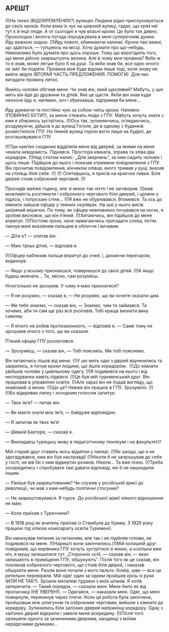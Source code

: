 ## АРЕШТ

(!)На тихих (ВІДОКРЕМЛЕНИХ?) вулицях Людина рідко прислуховується до своїх кроків. Коли вона їх чує на широкій вулиці, гадає, що крім неї тут є й інші люди. А от сьогодні я чув власні кроки. Це було так дивно.
Прохолодна і волога погода породжувала в мені суперечливі думки.
Йду важкою ходою.
(!)Йду поволі, обминаючи калюжі. Кроки такі важкі, що здається, — тупцяюсь на місці. Хочу думати про що-небудь. 
Неможливо було думати про щось хороше.
Тому що верогідніть того, що мене дійсно заарештують велика.
Але в чому моя провина?
Якби ж то я знав, може легше було б на душі.
Та якби знав би, все одно нічого не зміг би подіяти.
Провина моя буде відома лише тоді, коли знову не вийти звідти (ВТОРАЯ ЧАСТЬ ПРЕДЛОЖЕНИЯ. ПОМОГИ) 
Для них вигадати провину легко.

Якийсь чоловік обігнав мене.
Чи знав він, який щасливий?
Мабуть, у щю мить він йде до дружини та дітей.
Яке це щастя.
Якби він знав куди неохоче йду я, напевно, хоч і збрехавши, підтримав би мене...

Йду думаючи та постійно чую за собою чиїсь кроки.
Напевно (ПОВИННО БУТИ?), за мною стежать люди з ГПУ.
Мабуть хочуть знати з ким я збираюсь зустрітись.
(!)Ось так, зупиняючись, оглядаючись, роздумуючи, дійшов я до вулиці Гоголя, де в одному з будинків розмістилося ГПУ.
На темній вулиці горіли вогні лише на будвлі, де розташовувався ГПУ.

(!)Три кам’яні сходинки відділяли мене від дверей, за якими на мене чекала невідомість. Піднявся.
Простора кімната, зправа та зліва два коридори.
(!)Над столом напис: „Для звернень”, за ним сидить чоловік і щось пише.
Підійшов до нього і показав отримане повідомлення з ГПУ.
Він прочитав повідомлення, кінчиком олівця, якого тримав у руці, вказав на стілець біля себе.
(!)
(!)
Спитавшись, я присів на краєчок лавки.
Біля двірей стояв озброєний черговий.
(!)

Просидів майже годину, але зі мною так ніхто і не заговорив.
(!)мав можливість розглянути і озброєного чергового біля дверей, і щілини у підлозі, і потріскані стіни...
(!)Я вже не обурювався. Втомився. Та ось до кімнати зайшов офіцер у темних окулярах.
На шиї у нього висів шкіряний мішечок.
По тому, як офіцер невпевнено почувався на ногах, я зробив висновок, що він п’яний.
(!)Хитаючись, він підійшов до мене впритул.
(!)Постояв трохи, наче намагаючись пригадати слова, потім тикнув мені вказівним пальцем в обличчя і вичавив:

— Діти є? — спитав він.

— Маю троьх дітей, — відповів я.

(!)Офіцер наблизив пальця впритул до очей, і, дихаючи перегаром, видихнув:

— Якщо у всьому признаєшся, повернешся до своїх дітей.
(!)А якщо будеш мовчати...
Ти, звісно, сам розумієш.

Нічогісінько не зрозумів.
У чому я маю признатися?

— Я не розумію, — сказав я, — Не розумію, що ви хочете сказати цим.

— Ми тебе знаємо, — сказав він, — Знаємо, чим ти займався.
Та хочемо, аби ти сам ще раз все розповів.
Тобі краще визнати вину самому.

— Я нічого не робив протизаконного, — відповів я, — Саме тому не зрозумив нічого з того, що ви сказали.

П'яний офіцер ГПУ розлютився.

— Зрозумієш, — сказав він, — Тобі пояснять.
Ми тобі пояснемо.

Він хитаючись пішов від мене.
(!)У цю мить одні з двірей відчинились та закрились, я почув кроки людини, що йшла коридором. 
(!)До кімнати увійшов чоловік у цивільному одягу.
(!)Я подивився на нього і від несподіванки навіть підвівся.
(!)Це був мій туркменський друг.
Він працював в управлінні освіти.
(!)Але зараз він не подав вигляду, що знайомий зі мною.
(!)Що це? Невже він працює в ГПУ.
Зрозуміло.
(!)
(!)Бо відкриває папку і холодним голосом запитує:

— Твоє ім’я? — питає він.

— Ви маєте знати моє ім’я, — байдуже відповідаю.

— Я запитав як твоє ім’я!

— Шевкій Бекторе, — сказав я.

— Викладаєш турецьку мову в педагогічному технікумі і на факультеті?

Мій старий друг ставить якісь відмітки у папері.
(!)Як шкода, що я не здогадувався, ким він був насправді!
(!)Ніколи б не запрошував до себе у гості, не вів би з ним відвертих розмов. Ніколи... Та вже пізно.
(!)Треба зосередитись і спробувати такі давати відповіді, які б не нашкодили іншим.

— Раніше був заарештованим?
Чи служив у російській армії до революції, чи мав з ким-небудь політичні стосунки?

— Не заарештовувався.
Я турок.
До російської армії ніякого відношення не маю.

— Коли приїхав з Туреччини?

— В 1918 році як вчитель приїхав із Стамбула до Криму.
З 1926 року працюю під опікою комісаріату освіти Туркменії.

Він нанизував питання за питанням, але так і не підійняв голови, не подивився на мене.
(!)Нарешті вони закінчились.(!)Мій колишній друг повідомив, що керівники ГПУ хочуть зустрітися зі мною, а оскільки вже ніч, я мушу залишитися тут. „Сторонніх осіб, — сказав він, — яких залишають в приміщенні ГПУ, обшукують”.
Після того як це сказав, він покликав озброєного чергового, що стояв біля двірей, і наказав обшукати мене.
Разом вони почали з мого пальто.
Комір, шви — все це ретельно перевірили.
Мій одяг один за одним пройшов крізь іх руки (ИЛИ НЕ ТАК?).
Зрізали металеві ґудзики з моїх штанів.
Я хотів заперечити.
— Такий порядок, — сказали мені.
Мене било як від пропасниці (НЕ УВЕРЕН!).
— Одягайся, — наказали мені.
Одяг, що мені повернули, перекинув через плече.
Коли ця робота була закінчена, пройшовши між шпигуном та озброєним черговим, вийшли з кімнати до коридору.
Зупинились біля залізних дверей наприкінці коридору.
Одну з залізних двірей відкрили і завели мене всередину.
(!)Після того залишили одного за зачиненими дверима, наодинці з моїми нерадісними думками...
